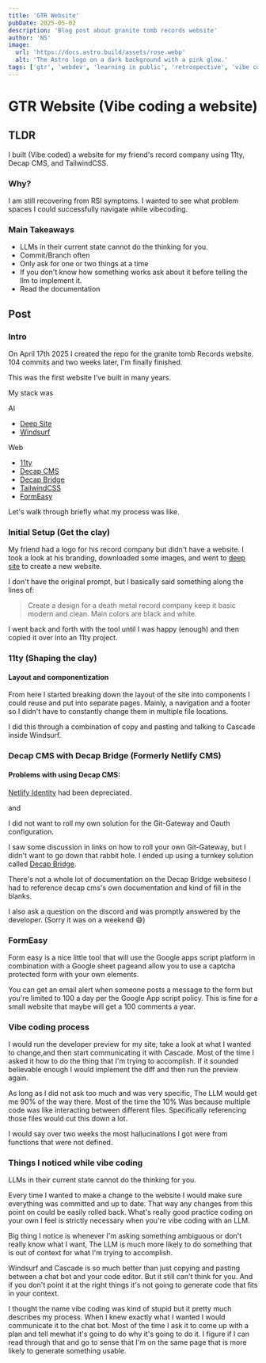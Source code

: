 ```yaml
---
title: 'GTR Website'
pubDate: 2025-05-02
description: 'Blog post about granite tomb records website'
author: 'NS'
image:
  url: 'https://docs.astro.build/assets/rose.webp'
  alt: 'The Astro logo on a dark background with a pink glow.'
tags: ['gtr', 'webdev', 'learning in public', 'retrospective', 'vibe coding']
---
```


# GTR Website (Vibe coding a website)

## TLDR

I built (Vibe coded) a website for my friend's record company using 11ty, Decap CMS, and TailwindCSS.

### Why?

I am still recovering from RSI symptoms. I wanted to see what problem spaces I could successfully navigate while vibecoding.

### Main Takeaways

- LLMs in their current state cannot do the thinking for you.
- Commit/Branch often
- Only ask for one or two things at a time
- If you don't know how something works ask about it before telling the llm to implement it.
- Read the documentation

## Post

### Intro

On April 17th 2025 I created the repo for the granite tomb Records website. 104 commits and two weeks later, I'm finally finished.

This was the first website I've built in many years.

My stack was

AI

- [Deep Site](https://huggingface.co/spaces/enzostvs/deepsite)
- [Windsurf](https://windsurf.com/)

Web

- [11ty](https://www.11ty.dev/)
- [Decap CMS](https://decapcms.org/)
- [Decap Bridge](https://decapbridge.com/)
- [TailwindCSS](https://tailwindcss.com/)
- [FormEasy](https://devapt.com/formeasy)

Let's walk through briefly what my process was like.

### Initial Setup (Get the clay)

My friend had a logo for his record company but didn't have a website. I took a look at his branding, downloaded some images, and went to [deep site](https://huggingface.co/spaces/enzostvs/deepsite) to create a new website.

I don't have the original prompt, but I basically said something along the lines of:

> Create a design for a death metal record company keep it basic modern and clean. Main colors are black and white.

I went back and forth with the tool until I was happy (enough) and then copied it over into an 11ty project.

### 11ty (Shaping the clay)

#### Layout and componentization

From here I started breaking down the layout of the site into components I could reuse and put into separate pages. Mainly, a navigation and a footer so I didn't have to constantly change them in multiple file locations.

I did this through a combination of copy and pasting and talking to Cascade inside Windsurf.

### Decap CMS with Decap Bridge (Formerly Netlify CMS)

#### Problems with using Decap CMS:

[Netlify Identity](https://github.com/decaporg/decap-cms/discussions/7419) had been depreciated.

and

I did not want to roll my own solution for the Git-Gateway and Oauth configuration.

I saw some discussion in links on how to roll your own Git-Gateway, but I didn't want to go down that rabbit hole. I ended up using a turnkey solution called [Decap Bridge](https://decapbridge.com/).

There's not a whole lot of documentation on the Decap Bridge websiteso I had to reference decap cms's own documentation and kind of fill in the blanks.

I also ask a question on the discord and was promptly answered by the developer. (Sorry it was on a weekend 😅)

### FormEasy

Form easy is a nice little tool that will use the Google apps script platform in combination with a Google sheet pageand allow you to use a captcha protected form with your own elements.

You can get an email alert when someone posts a message to the form but you're limited to 100 a day per the Google App script policy. This is fine for a small website that maybe will get a 100 comments a year.

### Vibe coding process

I would run the developer preview for my site, take a look at what I wanted to change,and then start communicating it with Cascade. Most of the time I asked it how to do the thing that I'm trying to accomplish. If it sounded believable enough I would implement the diff and then run the preview again.

As long as I did not ask too much and was very specific, The LLM would get me 90% of the way there. Most of the time the 10% Was because multiple code was like interacting between different files. Specifically referencing those files would cut this down a lot.

I would say over two weeks the most hallucinations I got were from functions that were not defined.

### Things I noticed while vibe coding

LLMs in their current state cannot do the thinking for you.

Every time I wanted to make a change to the website I would make sure everything was committed and up to date. That way any changes from this point on could be easily rolled back. What's really good practice coding on your own I feel is strictly necessary when you're vibe coding with an LLM.

Big thing I notice is whenever I'm asking something ambiguous or don't really know what I want, The LLM is much more likely to do something that is out of context for what I'm trying to accomplish.

Windsurf and Cascade is so much better than just copying and pasting between a chat bot and your code editor. But it still can't think for you. And if you don't point it at the right things it's not going to generate code that fits in your context.

I thought the name vibe coding was kind of stupid but it pretty much describes my process. When I knew exactly what I wanted I would communicate it to the chat bot. Most of the time I ask it to come up with a plan and tell mewhat it's going to do why it's going to do it. I figure if I can read through that and go to sense that I'm on the same page that is more likely to generate something usable.
